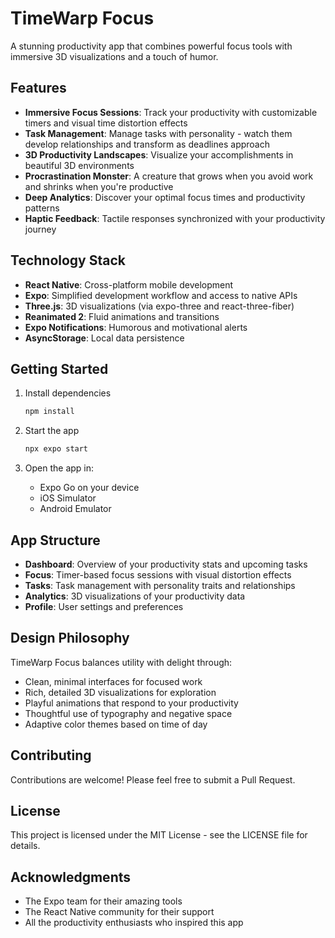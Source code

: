 # TimeWarp Focus

A stunning productivity app that combines powerful focus tools with immersive 3D visualizations and a touch of humor.

## Features

- **Immersive Focus Sessions**: Track your productivity with customizable timers and visual time distortion effects
- **Task Management**: Manage tasks with personality - watch them develop relationships and transform as deadlines approach
- **3D Productivity Landscapes**: Visualize your accomplishments in beautiful 3D environments
- **Procrastination Monster**: A creature that grows when you avoid work and shrinks when you're productive
- **Deep Analytics**: Discover your optimal focus times and productivity patterns
- **Haptic Feedback**: Tactile responses synchronized with your productivity journey

## Technology Stack

- **React Native**: Cross-platform mobile development
- **Expo**: Simplified development workflow and access to native APIs
- **Three.js**: 3D visualizations (via expo-three and react-three-fiber)
- **Reanimated 2**: Fluid animations and transitions
- **Expo Notifications**: Humorous and motivational alerts
- **AsyncStorage**: Local data persistence

## Getting Started

1. Install dependencies

   ```bash
   npm install
   ```

2. Start the app

   ```bash
   npx expo start
   ```

3. Open the app in:
   - Expo Go on your device
   - iOS Simulator
   - Android Emulator

## App Structure

- **Dashboard**: Overview of your productivity stats and upcoming tasks
- **Focus**: Timer-based focus sessions with visual distortion effects
- **Tasks**: Task management with personality traits and relationships
- **Analytics**: 3D visualizations of your productivity data
- **Profile**: User settings and preferences

## Design Philosophy

TimeWarp Focus balances utility with delight through:

- Clean, minimal interfaces for focused work
- Rich, detailed 3D visualizations for exploration
- Playful animations that respond to your productivity
- Thoughtful use of typography and negative space
- Adaptive color themes based on time of day

## Contributing

Contributions are welcome! Please feel free to submit a Pull Request.

## License

This project is licensed under the MIT License - see the LICENSE file for details.

## Acknowledgments

- The Expo team for their amazing tools
- The React Native community for their support
- All the productivity enthusiasts who inspired this app
